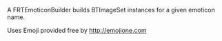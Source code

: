A FRTEmoticonBuilder builds BTImageSet instances for a given emoticon name.

Uses Emoji provided free by http://emojione.com
